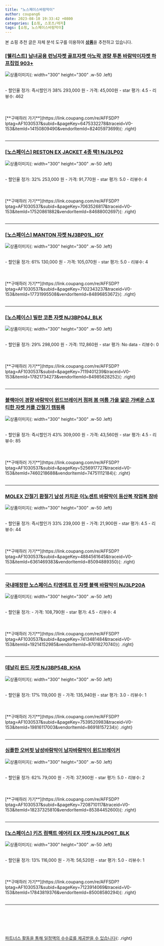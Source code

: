 ```yaml
---
title: "노스페이스바람막이"
author: coupang6
date: 2023-08-10 19:33:42 +0800
categories: [쇼핑, 스포츠/레저]
tags: [쇼핑, 노스페이스바람막이]
---
```


본 쇼핑 추천 글은 자체 분석 도구를 이용하여 [**상품**](https://link.coupang.com/a/bao1ui)을 추천하고 있습니다.

### [[웰리스트] 남녀공용 런닝자켓 골프자켓 아노락 경량 투톤 바람막이자켓 하프집업 903+](https://link.coupang.com/re/AFFSDP?lptag=AF1030537&subid=&pageKey=6475332278&traceid=V0-153&itemId=14150809490&vendorItemId=82405973699)

![상품이미지](https://thumbnail8.coupangcdn.com/thumbnails/remote/230x230ex/image/vendor_inventory/6b79/0bc6255ab036def1be8e0966af8896633c452ca0ccffb14709abf931a6ad.jpg){: width="300" height="300" .w-50 .left}


<br>
- 할인율 정가: 즉시할인가 38%  293,000   원
- 가격: 45,000원
- star 평가: 4.5
- 리뷰수: 462
<br>
<br>
<br>
<br>
[**구매하러 가기**](https://link.coupang.com/re/AFFSDP?lptag=AF1030537&subid=&pageKey=6475332278&traceid=V0-153&itemId=14150809490&vendorItemId=82405973699){: .right}
<br>
<br>

---

### [[노스페이스] RESTON EX JACKET 4종 택1 NJ3LP02](https://link.coupang.com/re/AFFSDP?lptag=AF1030537&subid=&pageKey=7063526817&traceid=V0-153&itemId=17520861882&vendorItemId=84688002697)

![상품이미지](https://thumbnail8.coupangcdn.com/thumbnails/remote/230x230ex/image/vendor_inventory/55ab/5c77508a224d230165e40964af664440319fb0f5def31aadcd6dc3863971.jpg){: width="300" height="300" .w-50 .left}


<br>
- 할인율 정가: 32%  253,000   원
- 가격: 91,770원
- star 평가: 5.0
- 리뷰수: 4
<br>
<br>
<br>
<br>
[**구매하러 가기**](https://link.coupang.com/re/AFFSDP?lptag=AF1030537&subid=&pageKey=7063526817&traceid=V0-153&itemId=17520861882&vendorItemId=84688002697){: .right}
<br>
<br>

---

### [[노스페이스] MANTON 자켓 NJ3BP01L_IGY](https://link.coupang.com/re/AFFSDP?lptag=AF1030537&subid=&pageKey=7102343237&traceid=V0-153&itemId=17731995508&vendorItemId=84896853672)

![상품이미지](https://thumbnail8.coupangcdn.com/thumbnails/remote/230x230ex/image/vendor_inventory/c0cb/c7423faae881fdcf0afb44e20cd384004577ad32fc920b7a5f637a2ec9f9.jpg){: width="300" height="300" .w-50 .left}


<br>
- 할인율 정가: 61%  130,000   원
- 가격: 105,070원
- star 평가: 5.0
- 리뷰수: 4
<br>
<br>
<br>
<br>
[**구매하러 가기**](https://link.coupang.com/re/AFFSDP?lptag=AF1030537&subid=&pageKey=7102343237&traceid=V0-153&itemId=17731995508&vendorItemId=84896853672){: .right}
<br>
<br>

---

### [[노스페이스] 빌란 코튼 자켓 NJ3BP04J_BLK](https://link.coupang.com/re/AFFSDP?lptag=AF1030537&subid=&pageKey=7119401239&traceid=V0-153&itemId=17821734273&vendorItemId=84985628252)

![상품이미지](https://thumbnail10.coupangcdn.com/thumbnails/remote/230x230ex/image/vendor_inventory/9213/ad9d95ea9e7e3ef09d80dfd3bd884268f2fdc8ad29e3cdb3f5ea9677c43b.jpg){: width="300" height="300" .w-50 .left}


<br>
- 할인율 정가: 29%  298,000   원
- 가격: 112,860원
- star 평가: No data
- 리뷰수: 0
<br>
<br>
<br>
<br>
[**구매하러 가기**](https://link.coupang.com/re/AFFSDP?lptag=AF1030537&subid=&pageKey=7119401239&traceid=V0-153&itemId=17821734273&vendorItemId=84985628252){: .right}
<br>
<br>

---

### [블랙아이 경량 바람막이 윈드브레이커 점퍼 봄 여름 가을 얇은 가벼운 스포티한 자켓 커플 간절기 캠핑룩](https://link.coupang.com/re/AFFSDP?lptag=AF1030537&subid=&pageKey=5256917727&traceid=V0-153&itemId=7460218688&vendorItemId=74751112184)

![상품이미지](https://thumbnail6.coupangcdn.com/thumbnails/remote/230x230ex/image/vendor_inventory/9f32/cb57c53196ac0f1ba1a279fb4f440690195435e22fea307d702534622f5f.jpg){: width="300" height="300" .w-50 .left}


<br>
- 할인율 정가: 즉시할인가 43%  309,000   원
- 가격: 43,560원
- star 평가: 4.5
- 리뷰수: 85
<br>
<br>
<br>
<br>
[**구매하러 가기**](https://link.coupang.com/re/AFFSDP?lptag=AF1030537&subid=&pageKey=5256917727&traceid=V0-153&itemId=7460218688&vendorItemId=74751112184){: .right}
<br>
<br>

---

### [MOLEX 간절기 환절기 남성 카치온 이노센트 바람막이 등산복 작업복 잠바](https://link.coupang.com/re/AFFSDP?lptag=AF1030537&subid=&pageKey=4884561645&traceid=V0-153&itemId=6361469383&vendorItemId=85094889350)

![상품이미지](https://thumbnail6.coupangcdn.com/thumbnails/remote/230x230ex/image/vendor_inventory/4c4d/565129bb9bd9225f794adf572c263b607eb1ae0037464bde91fe31bb0f4f.jpg){: width="300" height="300" .w-50 .left}


<br>
- 할인율 정가: 즉시할인가 33%  239,000   원
- 가격: 21,900원
- star 평가: 4.5
- 리뷰수: 44
<br>
<br>
<br>
<br>
[**구매하러 가기**](https://link.coupang.com/re/AFFSDP?lptag=AF1030537&subid=&pageKey=4884561645&traceid=V0-153&itemId=6361469383&vendorItemId=85094889350){: .right}
<br>
<br>

---

### [국내매장판 노스페이스 티엔에프 런 자켓 블랙 바람막이 NJ3LP20A](https://link.coupang.com/re/AFFSDP?lptag=AF1030537&subid=&pageKey=7413481484&traceid=V0-153&itemId=19214152985&vendorItemId=87018270740)

![상품이미지](https://thumbnail8.coupangcdn.com/thumbnails/remote/230x230ex/image/vendor_inventory/808a/d88ca8d6c9a4447ab1e4730e42d1fcb87ee191bd7f37b81f839d7e1e5d0a.jpg){: width="300" height="300" .w-50 .left}


<br>
- 할인율 정가: 
- 가격: 108,790원
- star 평가: 4.5
- 리뷰수: 4
<br>
<br>
<br>
<br>
[**구매하러 가기**](https://link.coupang.com/re/AFFSDP?lptag=AF1030537&subid=&pageKey=7413481484&traceid=V0-153&itemId=19214152985&vendorItemId=87018270740){: .right}
<br>
<br>

---

### [데날리 윈드 자켓 NJ3BP54B_KHA](https://link.coupang.com/re/AFFSDP?lptag=AF1030537&subid=&pageKey=7539520983&traceid=V0-153&itemId=19816117003&vendorItemId=86918157234)

![상품이미지](https://thumbnail10.coupangcdn.com/thumbnails/remote/230x230ex/image/vendor_inventory/a0b4/5660ccd783984520264981f92409d705d42ac35930efbbf00616467cd5f6.jpg){: width="300" height="300" .w-50 .left}


<br>
- 할인율 정가: 17%  119,000   원
- 가격: 135,940원
- star 평가: 3.0
- 리뷰수: 1
<br>
<br>
<br>
<br>
[**구매하러 가기**](https://link.coupang.com/re/AFFSDP?lptag=AF1030537&subid=&pageKey=7539520983&traceid=V0-153&itemId=19816117003&vendorItemId=86918157234){: .right}
<br>
<br>

---

### [심플한 오버핏 남성바람막이 남자바람막이 윈드브레이커](https://link.coupang.com/re/AFFSDP?lptag=AF1030537&subid=&pageKey=7208710117&traceid=V0-153&itemId=18237325810&vendorItemId=85384452600)

![상품이미지](https://thumbnail9.coupangcdn.com/thumbnails/remote/230x230ex/image/vendor_inventory/2a16/1330f5418833bc9e045b4f8d3f443f16bcc64c5849af16ad970853748979.png){: width="300" height="300" .w-50 .left}


<br>
- 할인율 정가: 62%  79,000   원
- 가격: 37,900원
- star 평가: 5.0
- 리뷰수: 2
<br>
<br>
<br>
<br>
[**구매하러 가기**](https://link.coupang.com/re/AFFSDP?lptag=AF1030537&subid=&pageKey=7208710117&traceid=V0-153&itemId=18237325810&vendorItemId=85384452600){: .right}
<br>
<br>

---

### [[노스페이스] 키즈 컴팩트 에어리 EX 쟈켓 NJ3LP06T_BLK](https://link.coupang.com/re/AFFSDP?lptag=AF1030537&subid=&pageKey=7123914069&traceid=V0-153&itemId=17843819376&vendorItemId=85008580294)

![상품이미지](https://thumbnail9.coupangcdn.com/thumbnails/remote/230x230ex/image/vendor_inventory/e3c0/f09b859fb98c160a19d92145fe5764870976af776084a0fff380b4e51f95.jpg){: width="300" height="300" .w-50 .left}


<br>
- 할인율 정가: 13%  116,000   원
- 가격: 56,520원
- star 평가: 5.0
- 리뷰수: 1
<br>
<br>
<br>
<br>
[**구매하러 가기**](https://link.coupang.com/re/AFFSDP?lptag=AF1030537&subid=&pageKey=7123914069&traceid=V0-153&itemId=17843819376&vendorItemId=85008580294){: .right}
<br>
<br>

---
<br><br><br><br><br> [파트너스 활동을 통해 일정액의 수수료를 제공받을 수 있습니다](https://link.coupang.com/a/bao1ui){: .right}